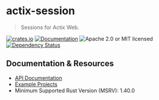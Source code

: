# actix-session

> Sessions for Actix Web.

[![crates.io](https://img.shields.io/crates/v/actix-session?label=latest)](https://crates.io/crates/actix-session)
[![Documentation](https://docs.rs/actix-session/badge.svg?version=0.4.1)](https://docs.rs/actix-session/0.4.1)
![Apache 2.0 or MIT licensed](https://img.shields.io/crates/l/actix-session)
[![Dependency Status](https://deps.rs/crate/actix-session/0.4.1/status.svg)](https://deps.rs/crate/actix-session/0.4.1)


## Documentation & Resources

- [API Documentation](https://docs.rs/actix-session)
- [Example Projects](https://github.com/actix/examples/tree/HEAD/session)
- Minimum Supported Rust Version (MSRV): 1.40.0
